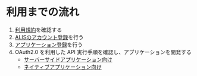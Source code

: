 # 利用までの流れ
1. [利用規約](/term/)を確認する
2. [ALISのアカウント登録](https://alis.to/)を行う
3. [アプリケーション登録](http://alis.to/me/settings/applications)を行う
4. OAuth2.0 を利用した API 実行手順を確認し、アプリケーションを開発する
    - [サーバーサイドアプリケーション向け](/oauth-flow/#サーバサイドアプリケーション向け)
    - [ネイティブアプリケーション向け](/oauth-flow/#ネイティブアプリケーション向け)
